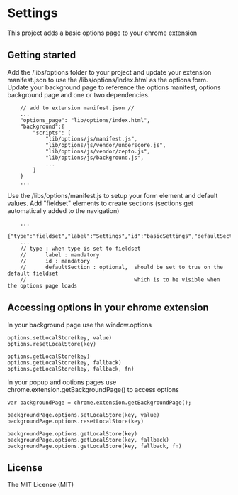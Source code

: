 Settings
==============

This project adds a basic options page to your chrome extension 

## Getting started 

Add the /libs/options folder to your project and update your extension manifest.json to use the /libs/options/index.html as the options form.
Update your background page to reference the options manifest, options background page and one or two dependencies.

```
	// add to extension manifest.json //
	...
    "options_page": "lib/options/index.html",
    "background":{
		"scripts": [
			"lib/options/js/manifest.js",
			"lib/options/js/vendor/underscore.js",
			"lib/options/js/vendor/zepto.js",
			"lib/options/js/background.js",
			...
		]
	}
	...
```

Use the /libs/options/manifest.js to setup your form element and default values.
Add "fieldset" elements to create sections (sections get automatically added to the navigation)

```
	...
	{"type":"fieldset","label":"Settings","id":"basicSettings","defaultSection":"true"}
	...
	// type : when type is set to fieldset 
	// 		label : mandatory 
	// 		id : mandatory
	// 		defaultSection : optional, 	should be set to true on the default fieldset 
	//									which is to be visible when the options page loads 
```

## Accessing options in your chrome extension

In your background page use the window.options 

```
options.setLocalStore(key, value)
options.resetLocalStore(key)

options.getLocalStore(key)
options.getLocalStore(key, fallback)
options.getLocalStore(key, fallback, fn)

```

In your popup and options pages use chrome.extension.getBackgroundPage() to access options 

```
var backgroundPage = chrome.extension.getBackgroundPage();

backgroundPage.options.setLocalStore(key, value)
backgroundPage.options.resetLocalStore(key)

backgroundPage.options.getLocalStore(key)
backgroundPage.options.getLocalStore(key, fallback)
backgroundPage.options.getLocalStore(key, fallback, fn)

```


## License

The MIT License (MIT)

